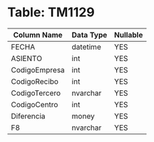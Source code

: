 # Table: TM1129

| Column Name | Data Type | Nullable |
|-------------|-----------|----------|
| FECHA | datetime | YES |
| ASIENTO | int | YES |
| CodigoEmpresa | int | YES |
| CodigoRecibo | int | YES |
| CodigoTercero | nvarchar | YES |
| CodigoCentro | int | YES |
| Diferencia | money | YES |
| F8 | nvarchar | YES |

